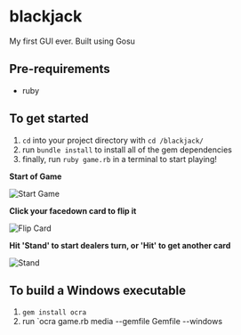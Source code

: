# blackjack

My first GUI ever. Built using Gosu

## Pre-requirements
* ruby

## To get started

1. `cd` into your project directory with `cd /blackjack/`
2. run `bundle install` to install all of the gem dependencies
3. finally, run `ruby game.rb` in a terminal to start playing!


**Start of Game**

![Start Game](https://imgur.com/r1hOrLO.png)

**Click your facedown card to flip it**

![Flip Card](https://imgur.com/AndLwVB.png)

**Hit 'Stand' to start dealers turn, or 'Hit' to get another card**

![Stand](https://imgur.com/n0o9TXI.png)

## To build a Windows executable
1. `gem install ocra`
2. run `ocra game.rb  media --gemfile Gemfile --windows
